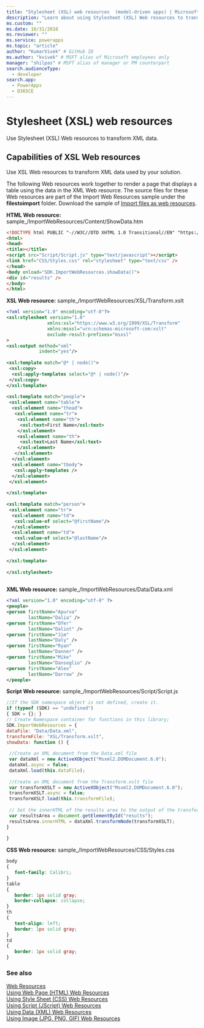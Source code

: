 ```yaml
---
title: "Stylesheet (XSL) web resources  (model-driven apps) | Microsoft Docs" # Intent and product brand in a unique string of 43-59 chars including spaces
description: "Learn about using Stylesheet (XSL) Web resources to transform XML data." # 115-145 characters including spaces. This abstract displays in the search result.
ms.custom: ""
ms.date: 10/31/2018
ms.reviewer: ""
ms.service: powerapps
ms.topic: "article"
author: "KumarVivek" # GitHub ID
ms.author: "kvivek" # MSFT alias of Microsoft employees only
manager: "shilpas" # MSFT alias of manager or PM counterpart
search.audienceType: 
  - developer
search.app: 
  - PowerApps
  - D365CE
---
```

# Stylesheet (XSL) web resources

<!-- https://docs.microsoft.com/dynamics365/customer-engagement/developer/stylesheet-xsl-web-resources -->


Use Stylesheet (XSL) Web resources to transform XML data.  
  
## Capabilities of XSL Web resources  
 Use XSL Web resources to transform XML data used by your solution.  
  
 The following Web resources work together to render a page that displays a table using the data in the XML Web resource. The source files for these Web resources are part of the Import Web Resources sample under the **filestoimport** folder. Download the sample of [Import files as web resources](https://code.msdn.microsoft.com/Import-files-as-web-f84ad8dc).  
  
 **HTML Web resource:** sample_/ImportWebResources/Content/ShowData.htm  
 ```html  
<!DOCTYPE html PUBLIC "-//W3C//DTD XHTML 1.0 Transitional//EN" "https://www.w3.org/TR/xhtml1/DTD/xhtml1-transitional.dtd">  
<html>  
<head>  
 <title></title>  
 <script src="Script/Script.js" type="text/javascript"></script>  
 <link href="CSS/Styles.css" rel="stylesheet" type="text/css" />  
</head>  
<body onload="SDK.ImportWebResources.showData()">  
 <div id="results" />  
</body>  
</html>  
```  
  
 **XSL Web resource:** sample_/ImportWebResources/XSL/Transform.xslt  
 ```xml  
<?xml version="1.0" encoding="utf-8"?>  
<xsl:stylesheet version="1.0"  
                xmlns:xsl="https://www.w3.org/1999/XSL/Transform"  
                xmlns:msxsl="urn:schemas-microsoft-com:xslt"  
                exclude-result-prefixes="msxsl"  
>  
 <xsl:output method="xml"  
             indent="yes"/>  
  
 <xsl:template match="@* | node()">  
  <xsl:copy>  
   <xsl:apply-templates select="@* | node()"/>  
  </xsl:copy>  
 </xsl:template>  
  
 <xsl:template match="people">  
  <xsl:element name="table">  
   <xsl:element name="thead">  
    <xsl:element name="tr">  
     <xsl:element name="th">  
      <xsl:text>First Name</xsl:text>  
     </xsl:element>  
     <xsl:element name="th">  
      <xsl:text>Last Name</xsl:text>  
     </xsl:element>  
    </xsl:element>  
   </xsl:element>  
   <xsl:element name="tbody">  
    <xsl:apply-templates />  
   </xsl:element>  
  </xsl:element>  
  
 </xsl:template>  
  
 <xsl:template match="person">  
  <xsl:element name="tr">  
   <xsl:element name="td">  
    <xsl:value-of select="@firstName"/>  
   </xsl:element>  
   <xsl:element name="td">  
    <xsl:value-of select="@lastName"/>  
   </xsl:element>  
  </xsl:element>  
  
 </xsl:template>  
  
</xsl:stylesheet>  
  
```  
  
 **XML Web resource:** sample_/ImportWebResources/Data/Data.xml  
 ```xml  
<?xml version="1.0" encoding="utf-8" ?>  
<people>  
 <person firstName="Apurva"  
         lastName="Dalia" />  
 <person firstName="Ofer"  
         lastName="Daliot" />  
 <person firstName="Jim"  
         lastName="Daly" />  
 <person firstName="Ryan"  
         lastName="Danner" />  
 <person firstName="Mike"  
         lastName="Danseglio" />  
 <person firstName="Alex"  
         lastName="Darrow" />  
</people>  
```  
  
 **Script Web resource:** sample_/ImportWebResources/Script/Script.js  
 ```javascript  
//If the SDK namespace object is not defined, create it.  
if (typeof (SDK) == "undefined")  
{ SDK = {}; }  
// Create Namespace container for functions in this library;  
SDK.ImportWebResources = {  
 dataFile: "Data/Data.xml",  
 transformFile: "XSL/Transform.xslt",  
 showData: function () {  
  
  //Create an XML document from the Data.xml file  
  var dataXml = new ActiveXObject("Msxml2.DOMDocument.6.0");  
  dataXml.async = false;  
  dataXml.load(this.dataFile);  
  
  //Create an XML document from the Transform.xslt file  
  var transformXSLT = new ActiveXObject("Msxml2.DOMDocument.6.0");  
  transformXSLT.async = false;  
  transformXSLT.load(this.transformFile);  
  
  // Set the innerHTML of the results area to the output of the transformation.  
  var resultsArea = document.getElementById("results");  
  resultsArea.innerHTML = dataXml.transformNode(transformXSLT);  
 }  
  
}  
```  
  
 **CSS Web resource:** sample_/ImportWebResources/CSS/Styles.css  
 ```css
body  
{  
    font-family: Calibri;  
}  
table  
{  
    border: 1px solid gray;  
    border-collapse: collapse;  
}  
th  
{  
    text-align: left;  
    border: 1px solid gray;  
}  
td  
{  
    border: 1px solid gray;  
}  
```  
  
### See also  
 [Web Resources](web-resources.md)   
 [Using Web Page (HTML) Web Resources](webpage-html-web-resources.md)   
 [Using Style Sheet (CSS) Web Resources](css-web-resources.md)   
 [Using Script (JScript) Web Resources](script-jscript-web-resources.md)   
 [Using Data (XML) Web Resources](data-xml-web-resources.md)   
 [Using Image (JPG, PNG, GIF) Web Resources](image-web-resources.md)   

